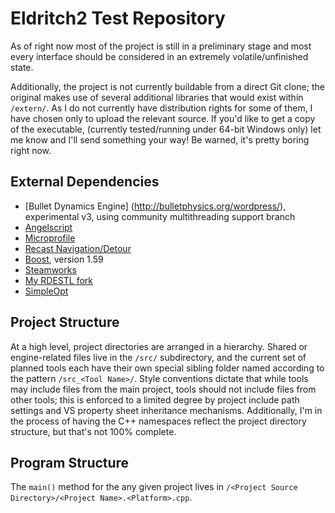 # Eldritch2 Test Repository

As of right now most of the project is still in a preliminary stage and most every interface should be considered in an extremely volatile/unfinished state.

Additionally, the project is not currently buildable from a direct Git clone; the original makes use of several additional libraries that would exist within `/extern/`. As I do not currently have distribution rights for some of them, I have chosen only to upload the relevant source.
If you'd like to get a copy of the executable, (currently tested/running under 64-bit Windows only) let me know and I'll send something your way! Be warned, it's pretty boring right now.

## External Dependencies
* [Bullet Dynamics Engine] (http://bulletphysics.org/wordpress/), experimental v3, using community multithreading support branch
* [Angelscript](http://www.angelcode.com/angelscript/)
* [Microprofile](https://github.com/theunknownxy/microprofile)
* [Recast Navigation/Detour](https://github.com/memononen/recastnavigation)
* [Boost](http://www.boost.org/), version 1.59
* [Steamworks](https://partner.steamgames.com/)
* [My RDESTL fork](https://github.com/jvidziunas/rdestl)
* [SimpleOpt](https://github.com/brofield/simpleopt)

## Project Structure
At a high level, project directories are arranged in a hierarchy. Shared or engine-related files live in the `/src/` subdirectory, and the current set of planned tools each have their own special sibling folder named according to the pattern `/src_<Tool Name>/`.
Style conventions dictate that while tools may include files from the main project, tools should not include files from other tools; this is enforced to a limited degree by project include path settings and VS property sheet inheritance mechanisms.
Additionally, I'm in the process of having the C++ namespaces reflect the project directory structure, but that's not 100% complete.

## Program Structure

The `main()` method for the any given project lives in `/<Project Source Directory>/<Project Name>.<Platform>.cpp`.
